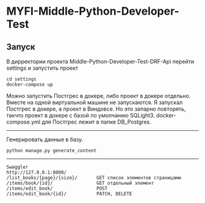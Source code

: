 # MYFI-Middle-Python-Developer-Test


## Запуск

В дирректории проекта Middle-Python-Developer-Test-DRF-Api перейти settings и запустить проект 

```console
cd settings
docker-compose up
```

Можно запустить Постгрес в докере, либо проект в докере отдельно. Вместе на одной виртуальной машине не запускаются. Я запускал Постгрес в докере, а проект в Виндовсе. Но это запарно повторять, такчто проект в докере с базой по умолчанию SQLight3. docker-compose.yml для Постгрес лежит в папке DB_Postgres.

---
Генерировать данные в базу. 
```console
python manage.py generate_content
```
---
```
Swaggler 
http://127.0.0.1:8000/
/list_books/{page}/{size}/       GET список элементов страницами 
/items/book/{id}/                GET отдельный элемент
/items/edit_book/                POST
/items/edit_book/{id}/           PATCH, DELETE
```
